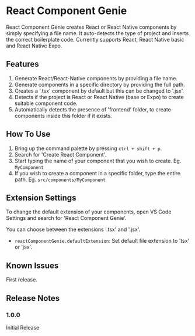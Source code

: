 # React Component Genie

React Component Genie creates React or React Native components by simply specifying a file name. It auto-detects the type of project and inserts the correct boilerplate code. Currently supports React, React Native basic and React Native Expo.

## Features

1. Generate React/React-Native components by providing a file name.
2. Generate components in a specific directory by providing the full path.
3. Creates a '.tsx' component by default but this can be changed to '.jsx'.
4. Detects if the project is React or React Native (base or Expo) to create suitable component code.
5. Automatically detects the presence of 'frontend' folder, to create components inside this folder if it exists.

## How To Use

1. Bring up the command palette by pressing `ctrl + shift + p`. 
2. Search for 'Create React Component'. 
3. Start typing the name of your component that you wish to create.
    Eg. `MyComponent`
4. If you wish to create a component in a specific folder, type the entire path.
    Eg. `src/components/MyComponent`

## Extension Settings

To change the default extension of your components, open VS Code Settings and search for 'React Component Genie'.

You can choose between the extensions '.tsx' and '.jsx'.

* `reactComponentGenie.defaultExtension`: Set default file extension to 'tsx' or 'jsx'.

## Known Issues

First release.

## Release Notes

### 1.0.0
Initial Release